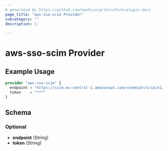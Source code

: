 ```yaml
---
# generated by https://github.com/hashicorp/terraform-plugin-docs
page_title: "aws-sso-scim Provider"
subcategory: ""
description: |-
  
---
```


# aws-sso-scim Provider



## Example Usage

```terraform
provider "aws-sso-scim" {
  endpoint = "https://scim.eu-central-1.amazonaws.com/<someid>/scim/v2/"
  token    = "***"
}
```

<!-- schema generated by tfplugindocs -->
## Schema

### Optional

- **endpoint** (String)
- **token** (String)
